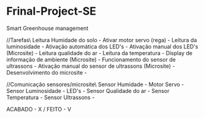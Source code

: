 # Frinal-Project-SE
Smart Greenhouse management

//Tarefas\\
Leitura Humidade do solo - 
Ativar motor servo (rega) - 
Leitura da luminosidade - 
Ativação automática dos LED's - 
Ativação manual dos LED's (Microsite) - 
Leitura qualidade do ar - 
Leitura da temperatura - 
Display de informação de ambiente (Microsite) - 
Funcionamento do sensor de ultrassons - 
Ativação manual do sensor de ultrassons (Microsite) - 
Desenvolvimento do microsite - 

//Comunicação sensores/microsite\\
Sensor Humidade - 
Motor Servo - 
Sensor Luminosidade - 
LED's - 
Sensor Qualidade do ar - 
Sensor Temperatura - 
Sensor Ultrassons - 

ACABADO - X / FEITO - V
